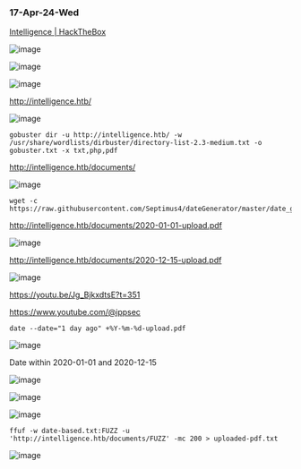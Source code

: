 ### 17-Apr-24-Wed

[Intelligence | HackTheBox](https://app.hackthebox.com/machines/Intelligence)

![image](https://github.com/r1skkam/HackTheBox-Walkthroughs/assets/58542375/c0bc425d-5177-4221-ba78-5f8c58c6bf9f)

![image](https://github.com/r1skkam/HackTheBox-Walkthroughs/assets/58542375/ad99ed03-4ed8-4b8a-9332-413eb4fbd3bb)

![image](https://github.com/r1skkam/HackTheBox-Walkthroughs/assets/58542375/1f003e13-d59c-41a0-b223-153d0bdae335)

http://intelligence.htb/

![image](https://github.com/r1skkam/HackTheBox-Walkthroughs/assets/58542375/5f22afe5-782c-4d9d-b28d-592462668bad)

```
gobuster dir -u http://intelligence.htb/ -w /usr/share/wordlists/dirbuster/directory-list-2.3-medium.txt -o gobuster.txt -x txt,php,pdf
```

http://intelligence.htb/documents/

![image](https://github.com/r1skkam/HackTheBox-Walkthroughs/assets/58542375/75adf1b5-2687-4198-bbfa-73a1157267c3)

```
wget -c https://raw.githubusercontent.com/Septimus4/dateGenerator/master/date_generator.py
```

http://intelligence.htb/documents/2020-01-01-upload.pdf

![image](https://github.com/r1skkam/HackTheBox-Walkthroughs/assets/58542375/6cd78017-4e8d-4c08-ae69-a147ed570204)

http://intelligence.htb/documents/2020-12-15-upload.pdf

![image](https://github.com/r1skkam/HackTheBox-Walkthroughs/assets/58542375/8eea40ea-d503-485e-9921-ee4374672e8a)

https://youtu.be/Jg_BjkxdtsE?t=351

https://www.youtube.com/@ippsec

```
date --date="1 day ago" +%Y-%m-%d-upload.pdf
```

![image](https://github.com/r1skkam/HackTheBox-Walkthroughs/assets/58542375/414d971a-10b0-44da-992c-b633cd89ec48)

Date within 2020-01-01 and 2020-12-15

![image](https://github.com/r1skkam/HackTheBox-Walkthroughs/assets/58542375/6e75f8d6-6a82-4eb4-97b4-ed4b8c5ea88f)

![image](https://github.com/r1skkam/HackTheBox-Walkthroughs/assets/58542375/bae32d59-c451-485c-8d0d-7e5435094ded)

![image](https://github.com/r1skkam/HackTheBox-Walkthroughs/assets/58542375/ccfcbcf6-e7dc-4cef-8798-0ed20356c797)

```
ffuf -w date-based.txt:FUZZ -u 'http://intelligence.htb/documents/FUZZ' -mc 200 > uploaded-pdf.txt
```

![image](https://github.com/r1skkam/HackTheBox-Walkthroughs/assets/58542375/e062e195-b6d4-4789-95ca-f23397be730b)
